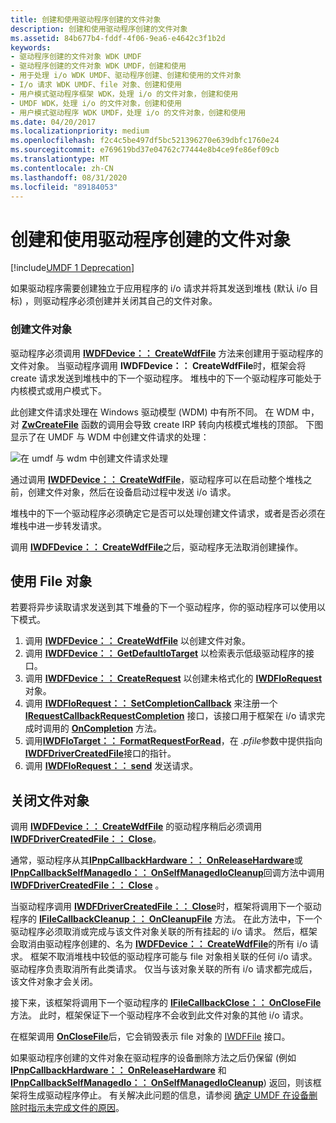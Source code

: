 ```yaml
---
title: 创建和使用驱动程序创建的文件对象
description: 创建和使用驱动程序创建的文件对象
ms.assetid: 84b677b4-fddf-4f06-9ea6-e4642c3f1b2d
keywords:
- 驱动程序创建的文件对象 WDK UMDF
- 驱动程序创建的文件对象 WDK UMDF，创建和使用
- 用于处理 i/o WDK UMDF、驱动程序创建、创建和使用的文件对象
- I/o 请求 WDK UMDF、file 对象、创建和使用
- 用户模式驱动程序框架 WDK，处理 i/o 的文件对象，创建和使用
- UMDF WDK，处理 i/o 的文件对象，创建和使用
- 用户模式驱动程序 WDK UMDF，处理 i/o 的文件对象，创建和使用
ms.date: 04/20/2017
ms.localizationpriority: medium
ms.openlocfilehash: f2c4c5be497df5bc521396270e639dbfc1760e24
ms.sourcegitcommit: e769619bd37e04762c77444e8b4ce9fe86ef09cb
ms.translationtype: MT
ms.contentlocale: zh-CN
ms.lasthandoff: 08/31/2020
ms.locfileid: "89184053"
---
```

# <a name="creating-and-using-driver-created-file-objects"></a>创建和使用驱动程序创建的文件对象


[!include[UMDF 1 Deprecation](../includes/umdf-1-deprecation.md)]

如果驱动程序需要创建独立于应用程序的 i/o 请求并将其发送到堆栈 (默认 i/o 目标) ，则驱动程序必须创建并关闭其自己的文件对象。

### <a name="creating-a-file-object"></a>创建文件对象

驱动程序必须调用 [**IWDFDevice：： CreateWdfFile**](/windows-hardware/drivers/ddi/wudfddi/nf-wudfddi-iwdfdevice-createwdffile) 方法来创建用于驱动程序的文件对象。 当驱动程序调用 **IWDFDevice：： CreateWdfFile**时，框架会将 create 请求发送到堆栈中的下一个驱动程序。 堆栈中的下一个驱动程序可能处于内核模式或用户模式下。

此创建文件请求处理在 Windows 驱动模型 (WDM) 中有所不同。 在 WDM 中，对 [**ZwCreateFile**](/windows-hardware/drivers/ddi/ntifs/nf-ntifs-ntcreatefile) 函数的调用会导致 create IRP 转向内核模式堆栈的顶部。 下图显示了在 UMDF 与 WDM 中创建文件请求的处理：

![在 umdf 与 wdm 中创建文件请求处理](images/drvrcrtfile.gif)

通过调用 [**IWDFDevice：： CreateWdfFile**](/windows-hardware/drivers/ddi/wudfddi/nf-wudfddi-iwdfdevice-createwdffile)，驱动程序可以在启动整个堆栈之前，创建文件对象，然后在设备启动过程中发送 i/o 请求。

堆栈中的下一个驱动程序必须确定它是否可以处理创建文件请求，或者是否必须在堆栈中进一步转发请求。

调用 [**IWDFDevice：： CreateWdfFile**](/windows-hardware/drivers/ddi/wudfddi/nf-wudfddi-iwdfdevice-createwdffile)之后，驱动程序无法取消创建操作。

## <a name="using-the-file-object"></a>使用 File 对象


若要将异步读取请求发送到其下堆叠的下一个驱动程序，你的驱动程序可以使用以下模式。

1.  调用 [**IWDFDevice：： CreateWdfFile**](/windows-hardware/drivers/ddi/wudfddi/nf-wudfddi-iwdfdevice-createwdffile) 以创建文件对象。
2.  调用 [**IWDFDevice：： GetDefaultIoTarget**](/windows-hardware/drivers/ddi/wudfddi/nf-wudfddi-iwdfdevice-getdefaultiotarget) 以检索表示低级驱动程序的接口。
3.  调用 [**IWDFDevice：： CreateRequest**](/windows-hardware/drivers/ddi/wudfddi/nf-wudfddi-iwdfdevice-createrequest) 以创建未格式化的 [**IWDFIoRequest**](/windows-hardware/drivers/ddi/wudfddi/nn-wudfddi-iwdfiorequest) 对象。
4.  调用 [**IWDFIoRequest：： SetCompletionCallback**](/windows-hardware/drivers/ddi/wudfddi/nf-wudfddi-iwdfiorequest-setcompletioncallback) 来注册一个 [**IRequestCallbackRequestCompletion**](/windows-hardware/drivers/ddi/wudfddi/nn-wudfddi-irequestcallbackrequestcompletion) 接口，该接口用于框架在 i/o 请求完成时调用的 [**OnCompletion**](/windows-hardware/drivers/ddi/wudfddi/nf-wudfddi-irequestcallbackrequestcompletion-oncompletion) 方法。
5.  调用[**IWDFIoTarget：： FormatRequestForRead**](/windows-hardware/drivers/ddi/wudfddi/nf-wudfddi-iwdfiotarget-formatrequestforread)，在 *.pfile*参数中提供指向[**IWDFDriverCreatedFile**](/windows-hardware/drivers/ddi/wudfddi/nn-wudfddi-iwdfdrivercreatedfile)接口的指针。
6.  调用 [**IWDFIoRequest：： send**](/windows-hardware/drivers/ddi/wudfddi/nf-wudfddi-iwdfiorequest-send) 发送请求。

## <a name="closing-the-file-object"></a>关闭文件对象


调用 [**IWDFDevice：： CreateWdfFile**](/windows-hardware/drivers/ddi/wudfddi/nf-wudfddi-iwdfdevice-createwdffile) 的驱动程序稍后必须调用 [**IWDFDriverCreatedFile：： Close**](/windows-hardware/drivers/ddi/wudfddi/nf-wudfddi-iwdfdrivercreatedfile-close)。

通常，驱动程序从其[**IPnpCallbackHardware：： OnReleaseHardware**](/windows-hardware/drivers/ddi/wudfddi/nf-wudfddi-ipnpcallbackhardware-onreleasehardware)或[**IPnpCallbackSelfManagedIo：： OnSelfManagedIoCleanup**](/windows-hardware/drivers/ddi/wudfddi/nf-wudfddi-ipnpcallbackselfmanagedio-onselfmanagediocleanup)回调方法中调用[**IWDFDriverCreatedFile：： Close**](/windows-hardware/drivers/ddi/wudfddi/nf-wudfddi-iwdfdrivercreatedfile-close) 。

当驱动程序调用 [**IWDFDriverCreatedFile：： Close**](/windows-hardware/drivers/ddi/wudfddi/nf-wudfddi-iwdfdrivercreatedfile-close)时，框架将调用下一个驱动程序的 [**IFileCallbackCleanup：： OnCleanupFile**](/windows-hardware/drivers/ddi/wudfddi/nf-wudfddi-ifilecallbackcleanup-oncleanupfile) 方法。 在此方法中，下一个驱动程序必须取消或完成与该文件对象关联的所有挂起的 i/o 请求。 然后，框架会取消由驱动程序创建的、名为 [**IWDFDevice：： CreateWdfFile**](/windows-hardware/drivers/ddi/wudfddi/nf-wudfddi-iwdfdevice-createwdffile)的所有 i/o 请求。 框架不取消堆栈中较低的驱动程序可能与 file 对象相关联的任何 i/o 请求。 驱动程序负责取消所有此类请求。 仅当与该对象关联的所有 i/o 请求都完成后，该文件对象才会关闭。

接下来，该框架将调用下一个驱动程序的 [**IFileCallbackClose：： OnCloseFile**](/windows-hardware/drivers/ddi/wudfddi/nf-wudfddi-ifilecallbackclose-onclosefile) 方法。 此时，框架保证下一个驱动程序不会收到此文件对象的其他 i/o 请求。

在框架调用 [**OnCloseFile**](/windows-hardware/drivers/ddi/wudfddi/nf-wudfddi-ifilecallbackclose-onclosefile)后，它会销毁表示 file 对象的 [IWDFFile](/windows-hardware/drivers/ddi/wudfddi/nn-wudfddi-iwdffile) 接口。

如果驱动程序创建的文件对象在驱动程序的设备删除方法之后仍保留 (例如 [**IPnpCallbackHardware：： OnReleaseHardware**](/windows-hardware/drivers/ddi/wudfddi/nf-wudfddi-ipnpcallbackhardware-onreleasehardware) 和 [**IPnpCallbackSelfManagedIo：： OnSelfManagedIoCleanup**](/windows-hardware/drivers/ddi/wudfddi/nf-wudfddi-ipnpcallbackselfmanagedio-onselfmanagediocleanup)) 返回，则该框架将生成驱动程序停止。 有关解决此问题的信息，请参阅 [确定 UMDF 在设备删除时指示未完成文件的原因](determining-why-umdf-indicates-outstanding-files-at-device-removal-tim.md)。

 

